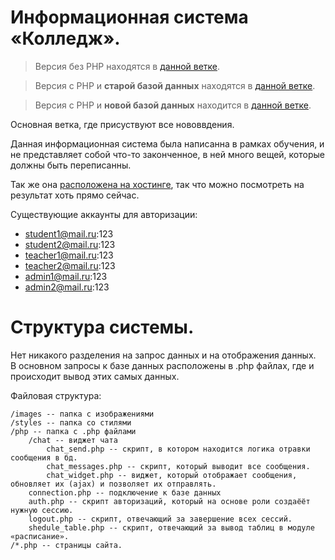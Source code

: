 # Информационная система «Колледж».

> Версия без PHP находятся в [данной ветке](https://github.com/mrreads/system-college/tree/HTML&CSS).

> Версия с PHP и **старой базой данных** находятся в [данной ветке](https://github.com/mrreads/system-college/tree/HTML&CSS+PHP/old-database).

> Версия с PHP и **новой базой данных** находится в [данной ветке](https://github.com/mrreads/system-college/tree/HTML&CSS+PHP/new-database).

Основная ветка, где присуствуют все нововвдения.

Данная информационная система была написанна в рамках обучения, и не представляет собой что-то законченное, в ней много вещей, которые должны быть переписанны.

Так же она [расположена на хостинге](https://college.mrreads.site/), так что можно посмотреть на результат хоть прямо сейчас.

Существующие аккаунты для авторизации:
- student1@mail.ru:123
- student2@mail.ru:123
- teacher1@mail.ru:123
- teacher2@mail.ru:123
- admin1@mail.ru:123
- admin2@mail.ru:123

# Структура системы.

Нет никакого разделения на запрос данных и на отображения данных.
<br>
В основном запросы к базе данных расположены в .php файлах, где и происходит вывод этих самых данных.

Файловая структура:

    /images -- папка с изображениями
    /styles -- папка со стилями
    /php -- папка с .php файлами
        /chat -- виджет чата
            chat_send.php -- скрипт, в котором находится логика отравки сообщения в бд.
            chat_messages.php -- скрипт, который выводит все сообщения.
            chat_widget.php -- виджет, который отображает сообщения, обновляет их (ajax) и позволяет их отправлять. 
        connection.php -- подключение к базе данных
        auth.php -- скрипт авторизаций, который на основе роли создаёёт нужную сессию.
        logout.php -- скрипт, отвечающий за завершение всех сессий.
        shedule_table.php -- скрипт, отвечающий за вывод таблиц в модуле «расписание».
    /*.php -- страницы сайта.